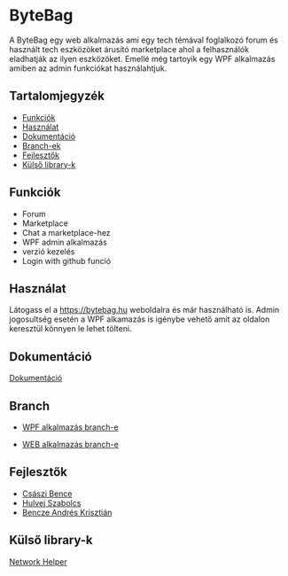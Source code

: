 # ByteBag

A ByteBag egy web alkalmazás ami egy tech témával foglalkozó 
forum és használt tech eszközöket árusító marketplace ahol
a felhasználók eladhatják az ilyen eszközöket. 
Emellé még tartoyik egy WPF alkalmazás amiben az admin funkciókat használahtjuk.

## Tartalomjegyzék
- [Funkciók](#funkciók)
- [Használat](#használat)
- [Dokumentáció](#dokumentáció)
- [Branch-ek](#branch)
- [Fejlesztők](#fejlesztők)
- [Külső library-k](#külsőlibrary-k)
  

## Funkciók
- Forum
- Marketplace
- Chat a marketplace-hez
- WPF admin alkalmazás
- verzió kezelés
- Login with github funció

  
## Használat
Látogass el a https://bytebag.hu weboldalra és már használható is.
Admin jogosultség esetén a WPF alkamazás is igénybe vehető amit az oldalon keresztül könnyen le lehet tölteni.

## Dokumentáció
[Dokumentáció](./ByteBagDokumentacio.docx)

## Branch
  - [WPF alkalmazás branch-e](https://github.com/csuszy/ByteBag/tree/Wpf)
    
  - [WEB alkalmazás branch-e](https://github.com/csuszy/ByteBag/tree/Web)

## Fejlesztők
- [Császi Bence](https://github.com/csuszy)
- [Hulvej Szabolcs](https://github.com/szabixd)
- [Bencze Andrés Krisztián](https://github.com/Jegenye0)


## Külső library-k
[Network Helper](https://github.com/vellt/Network_Helper_Library)

